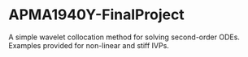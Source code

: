 # APMA1940Y-FinalProject
A simple wavelet collocation method for solving second-order ODEs. Examples provided for non-linear and stiff IVPs.
